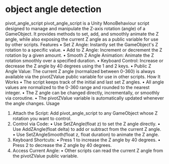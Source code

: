 # object angle detection
pivot_angle_script
pivot_angle_script is a Unity MonoBehaviour script designed to manage and manipulate the Z-axis rotation (angle) of a GameObject. It provides methods to set, add, and smoothly animate the Z angle, while also exposing the current Z angle as a public variable for use by other scripts.
Features
•	Set Z Angle: Instantly set the GameObject's Z rotation to a specific value.
•	Add to Z Angle: Increment or decrement the Z rotation by a given amount.
•	Smooth Z Angle Animation: Animate the Z rotation smoothly over a specified duration.
•	Keyboard Control: Increase or decrease the Z angle by 40 degrees using the 1 and 2 keys.
•	Public Z Angle Value: The current Z angle (normalized between 0-360) is always available via the pivotZValue public variable for use in other scripts.
How It Works
•	The script keeps track of the initial and last set Z angles.
•	All angle values are normalized to the 0-360 range and rounded to the nearest integer.
•	The Z angle can be changed directly, incrementally, or smoothly via coroutine.
•	The pivotZValue variable is automatically updated whenever the angle changes.
Usage
1.	Attach the Script: Add pivot_angle_script to any GameObject whose Z rotation you want to control.
2.	Control via Code:
•	Use SetZAngle(float z) to set the Z angle directly.
•	Use AddZAngle(float delta) to add or subtract from the current Z angle.
•	Use SetZAngleSmooth(float z, float duration) to animate the Z angle.
3.	Keyboard Shortcuts:
•	Press 1 to increase the Z angle by 40 degrees.
•	Press 2 to decrease the Z angle by 40 degrees.
4.	Access Current Angle:
•	Other scripts can read the current Z angle from the pivotZValue public variable.
